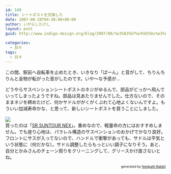 ```yaml
---
id: 149
title: シートポストを交換した
date: 2007-08-28T04:49:00+00:00
author: いがらしたけし
layout: post
guid: http://www.indigo-design.org/blog/2007/08/%e3%82%b7%e3%83%bc%e3%83%88%e3%83%9d%e3%82%b9%e3%83%88%e3%82%92%e4%ba%a4%e6%8f%9b%e3%81%97%e3%81%9f/

categories:
  - 日々
tags:
  - 日々
---
```

この間、駅前へ自転車を止めたとき、いきなり「ぱーん」と音がして、ちりんちりんと金物が転がった音がしたのです。いや〜な予感が…

どうやらサスペンションシートポストのネジがゆるんで、部品がどっかへ飛んでいってしまったようですね。部品は見あたりませんでした。仕方ないので、そのままネジを締めたけど、何かサドルががくがくぶれて心地よくないんですよ。もういい加減寿命かな、と思って、新しいシートポストを買うことにしました。  
[  
<img src="http://hbb.afl.rakuten.co.jp/hgb/?pc=http%3a%2f%2fthumbnail.image.rakuten.co.jp%2f%400_mall%2fqbei%2fcabinet%2fsr-sountur%2fsp_nex.jpg%3f_ex%3d80x80&m=http%3a%2f%2fthumbnail.image.rakuten.co.jp%2f%400_mall%2fqbei%2fcabinet%2fsr-sountur%2fsp_nex.jpg%3f_ex%3d64x64" border="0" />](http://hb.afl.rakuten.co.jp/hgc/0329347b.2e7705bd.03e987e2.5deaed30/?pc=http%3a%2f%2fitem.rakuten.co.jp%2fqbei%2fsr-659091%2f&m=http%3a%2f%2fm.rakuten.co.jp%2fqbei%2fi%2f10002109%2f "SR SUNTOUR NEX")  
買ったのは「[SR SUNTOUR NEX](http://hb.afl.rakuten.co.jp/hgc/0329347b.2e7705bd.03e987e2.5deaed30/?pc=http%3a%2f%2fitem.rakuten.co.jp%2fqbei%2fsr-659091%2f&m=http%3a%2f%2fm.rakuten.co.jp%2fqbei%2fi%2f10002109%2f)」。重めなので、軽量命の方にはおすすめしません。でも座り心地は、パラレル構造のサスペンションのおかげでかなり良好。フロントにサスが入ってないので、ハンドルで衝撃があっても、サドルは平気という状態に（何だかな）。サドル調整したらもっといい調子になりそう。あと、自分とかみさんのチェーン周りをクリーニングして、グリースかけ直さないとね。<!--feedpath info start-->

<div style="text-align: right;font-size: 10px">
  &nbsp;&nbsp;<span>generated by <a href="http://feedpath.jp" title="feedpath Rabbit" target="_blank">feedpath Rabbit</a></span>
</div>

<!--feedpath info end-->
